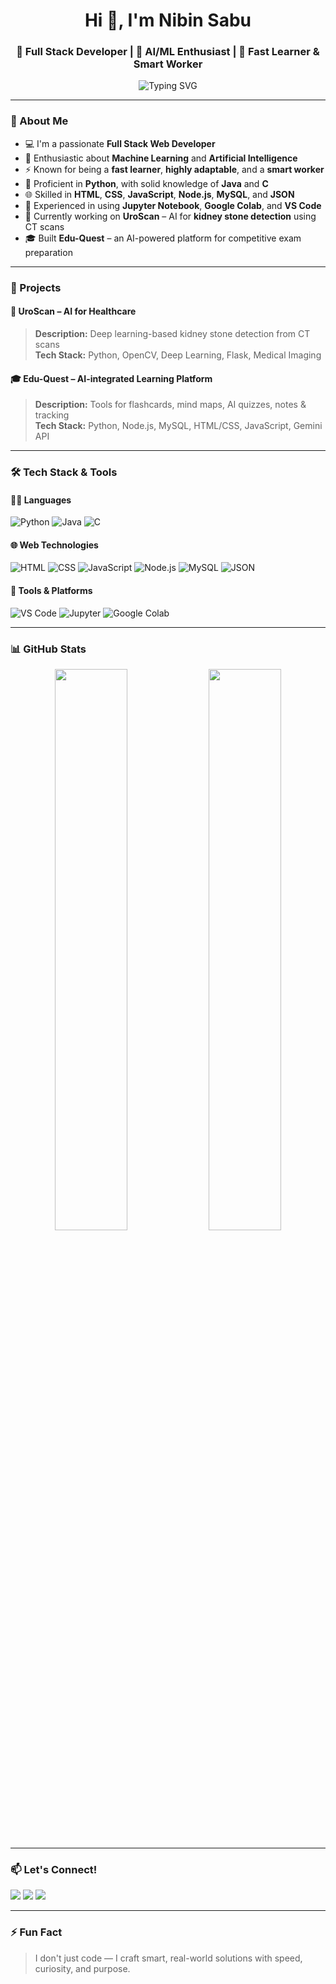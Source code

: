 <h1 align="center">Hi 👋, I'm Nibin Sabu</h1>
<h3 align="center">🚀 Full Stack Developer | 🤖 AI/ML Enthusiast | 🧠 Fast Learner & Smart Worker</h3>

<p align="center">
  <img src="https://readme-typing-svg.demolab.com?font=Fira+Code&pause=1000&color=F75C7E&center=true&vCenter=true&width=435&lines=Building+Smart+Solutions+with+AI;Full+Stack+Dev+%7C+Machine+Learning+%7C+Python;Fast+Learning+%7C+Highly+Adaptable+%7C+Driven" alt="Typing SVG" />
</p>

---

### 🚀 About Me

- 💻 I'm a passionate **Full Stack Web Developer**
- 🤖 Enthusiastic about **Machine Learning** and **Artificial Intelligence**
- ⚡ Known for being a **fast learner**, **highly adaptable**, and a **smart worker**
- 🐍 Proficient in **Python**, with solid knowledge of **Java** and **C**
- 🌐 Skilled in **HTML**, **CSS**, **JavaScript**, **Node.js**, **MySQL**, and **JSON**
- 🧰 Experienced in using **Jupyter Notebook**, **Google Colab**, and **VS Code**
- 🧪 Currently working on **UroScan** – AI for **kidney stone detection** using CT scans
- 🎓 Built **Edu-Quest** – an AI-powered platform for competitive exam preparation

---

### 🧠 Projects

#### 🧬 UroScan – AI for Healthcare  
> **Description:** Deep learning-based kidney stone detection from CT scans  
> **Tech Stack:** Python, OpenCV, Deep Learning, Flask, Medical Imaging

#### 🎓 Edu-Quest – AI-integrated Learning Platform  
> **Description:** Tools for flashcards, mind maps, AI quizzes, notes & tracking  
> **Tech Stack:** Python, Node.js, MySQL, HTML/CSS, JavaScript, Gemini API

---

### 🛠️ Tech Stack & Tools

#### 🧑‍💻 Languages
![Python](https://img.shields.io/badge/Python-FFD43B?style=for-the-badge&logo=python&logoColor=blue)
![Java](https://img.shields.io/badge/Java-E34F26?style=for-the-badge&logo=java)
![C](https://img.shields.io/badge/C-00599C?style=for-the-badge&logo=c)

#### 🌐 Web Technologies
![HTML](https://img.shields.io/badge/HTML-E34F26?style=for-the-badge&logo=html5)
![CSS](https://img.shields.io/badge/CSS-1572B6?style=for-the-badge&logo=css3)
![JavaScript](https://img.shields.io/badge/JavaScript-F7DF1E?style=for-the-badge&logo=javascript)
![Node.js](https://img.shields.io/badge/Node.js-339933?style=for-the-badge&logo=nodedotjs)
![MySQL](https://img.shields.io/badge/MySQL-00758F?style=for-the-badge&logo=mysql)
![JSON](https://img.shields.io/badge/JSON-000000?style=for-the-badge&logo=json)

#### 🧰 Tools & Platforms
![VS Code](https://img.shields.io/badge/VSCode-007ACC?style=for-the-badge&logo=visual-studio-code)
![Jupyter](https://img.shields.io/badge/Jupyter-F37626?style=for-the-badge&logo=jupyter)
![Google Colab](https://img.shields.io/badge/Google_Colab-F9AB00?style=for-the-badge&logo=googlecolab)

---

### 📊 GitHub Stats

<p align="center">
  <img src="https://github-readme-stats.vercel.app/api?username=NibinSabu&show_icons=true&theme=radical" width="48%" />
  <img src="https://github-readme-stats.vercel.app/api/top-langs/?username=NibinSabu&layout=compact&theme=radical" width="48%" />
</p>

---

### 📫 Let's Connect!

<p>
  <a href="mailto:youremail@example.com"><img src="https://img.shields.io/badge/Gmail-D14836?style=for-the-badge&logo=gmail&logoColor=white"></a>
  <a href="https://linkedin.com/in/yourname"><img src="https://img.shields.io/badge/LinkedIn-0077B5?style=for-the-badge&logo=linkedin&logoColor=white"></a>
  <a href="https://yourwebsite.com"><img src="https://img.shields.io/badge/Portfolio-000000?style=for-the-badge&logo=firefox&logoColor=white"></a>
</p>

---

### ⚡ Fun Fact

> I don't just code — I craft smart, real-world solutions with speed, curiosity, and purpose.

